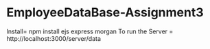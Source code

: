 # EmployeeDataBase-Assignment3
Install= npm install ejs express morgan
 To run the Server = http://localhost:3000/server/data

